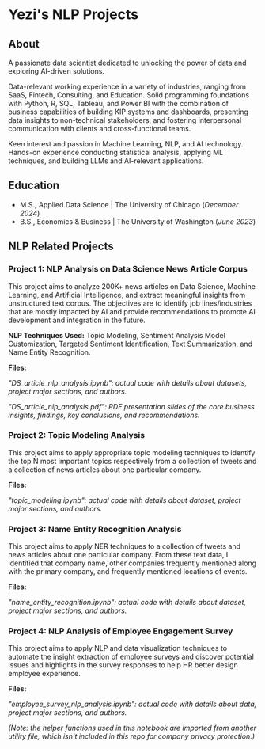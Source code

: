 # Yezi's NLP Projects

## About
A passionate data scientist dedicated to unlocking the power of data and exploring AI-driven solutions. 

Data-relevant working experience in a variety of industries, ranging from SaaS, Fintech, Consulting, and Education. Solid programming foundations with Python, R, SQL, Tableau, and Power BI with the combination of business capabilities of building KIP systems and dashboards, presenting data insights to non-technical stakeholders, and fostering interpersonal communication with clients and cross-functional teams.

Keen interest and passion in Machine Learning, NLP, and AI technology. Hands-on experience conducting statistical analysis, applying ML techniques, and building LLMs and AI-relevant applications.

## Education							       		
- M.S., Applied Data Science	| The University of Chicago (_December 2024_)	 			        		
- B.S., Economics & Business | The University of Washington (_June 2023_)

## NLP Related Projects
### Project 1: NLP Analysis on Data Science News Article Corpus
This project aims to analyze 200K+ news articles on Data Science, Machine Learning, and Artificial Intelligence, and extract meaningful insights from unstructured text corpus. The objectives are to identify job lines/industries that are mostly impacted by AI and provide recommendations to promote AI development and integration in the future. 

**NLP Techniques Used:**  Topic Modeling, Sentiment Analysis Model Customization, Targeted Sentiment Identification, Text Summarization, and Name Entity Recognition.

**Files:**

_"DS_article_nlp_analysis.ipynb": actual code with details about datasets, project major sections, and authors._

_"DS_article_nlp_analysis.pdf": PDF presentation slides of the core business insights, findings, key conclusions, and recommendations._

### Project 2: Topic Modeling Analysis
This project aims to apply appropriate topic modeling techniques to identify the top N most important topics respectively from a collection of tweets and a collection of news articles about one particular company. 

**Files:**

_"topic_modeling.ipynb": actual code with details about dataset, project major sections, and authors._

### Project 3: Name Entity Recognition Analysis
This project aims to apply NER techniques to a collection of tweets and news articles about one particular company. From these text data, I identified that company name, other companies frequently mentioned along with the primary company, and frequently mentioned locations of events.

**Files:**

_"name_entity_recognition.ipynb": actual code with details about dataset, project major sections, and authors._

### Project 4: NLP Analysis of Employee Engagement Survey
This project aims to apply NLP and data visualization techniques to automate the insight extraction of employee surveys and discover potential issues and highlights in the survey responses to help HR better design employee experience.

**Files:**

_"employee_survey_nlp_analysis.ipynb": actual code with details about data, project major sections, and authors._

_(Note: the helper functions used in this notebook are imported from another utility file, which isn't included in this repo for company privacy protection.)_
